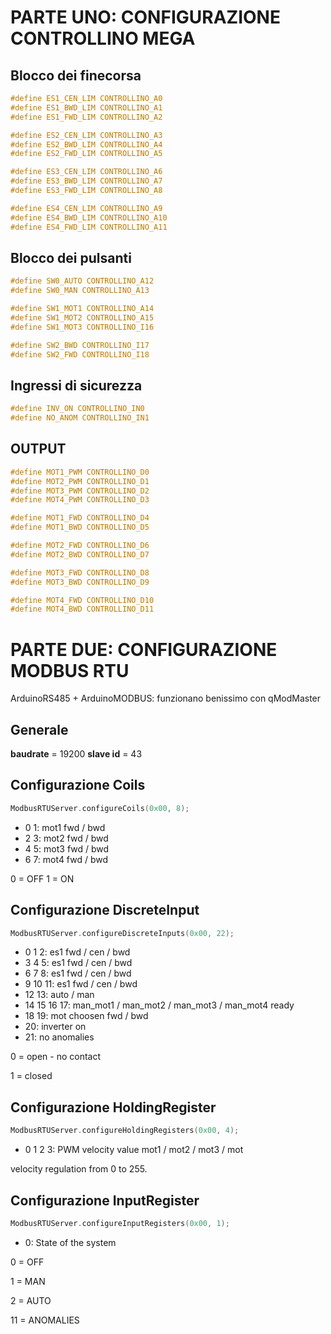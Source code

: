 # PARTE UNO: CONFIGURAZIONE CONTROLLINO MEGA

## Blocco dei finecorsa

```c
#define ES1_CEN_LIM CONTROLLINO_A0
#define ES1_BWD_LIM CONTROLLINO_A1
#define ES1_FWD_LIM CONTROLLINO_A2

#define ES2_CEN_LIM CONTROLLINO_A3
#define ES2_BWD_LIM CONTROLLINO_A4
#define ES2_FWD_LIM CONTROLLINO_A5

#define ES3_CEN_LIM CONTROLLINO_A6
#define ES3_BWD_LIM CONTROLLINO_A7
#define ES3_FWD_LIM CONTROLLINO_A8

#define ES4_CEN_LIM CONTROLLINO_A9
#define ES4_BWD_LIM CONTROLLINO_A10
#define ES4_FWD_LIM CONTROLLINO_A11
```


## Blocco dei pulsanti
```c
#define SW0_AUTO CONTROLLINO_A12
#define SW0_MAN CONTROLLINO_A13

#define SW1_MOT1 CONTROLLINO_A14
#define SW1_MOT2 CONTROLLINO_A15
#define SW1_MOT3 CONTROLLINO_I16

#define SW2_BWD CONTROLLINO_I17
#define SW2_FWD CONTROLLINO_I18
```

## Ingressi di sicurezza
```c
#define INV_ON CONTROLLINO_IN0
#define NO_ANOM CONTROLLINO_IN1
```

## OUTPUT
```c
#define MOT1_PWM CONTROLLINO_D0
#define MOT2_PWM CONTROLLINO_D1
#define MOT3_PWM CONTROLLINO_D2
#define MOT4_PWM CONTROLLINO_D3

#define MOT1_FWD CONTROLLINO_D4
#define MOT1_BWD CONTROLLINO_D5

#define MOT2_FWD CONTROLLINO_D6
#define MOT2_BWD CONTROLLINO_D7

#define MOT3_FWD CONTROLLINO_D8
#define MOT3_BWD CONTROLLINO_D9

#define MOT4_FWD CONTROLLINO_D10
#define MOT4_BWD CONTROLLINO_D11
```


# PARTE DUE: CONFIGURAZIONE MODBUS RTU

ArduinoRS485 + ArduinoMODBUS: funzionano benissimo con qModMaster

## Generale
**baudrate** = 19200
**slave id** = 43

## Configurazione Coils
```c
ModbusRTUServer.configureCoils(0x00, 8);
```
- 0 1: mot1 fwd / bwd
- 2 3: mot2 fwd / bwd
- 4 5: mot3 fwd / bwd
- 6 7: mot4 fwd / bwd

0 = OFF
1 = ON

## Configurazione DiscreteInput
```c
ModbusRTUServer.configureDiscreteInputs(0x00, 22);
```
- 0 1 2: es1 fwd / cen / bwd
- 3 4 5: es1 fwd / cen / bwd
- 6 7 8: es1 fwd / cen / bwd
- 9 10 11: es1 fwd / cen / bwd
- 12 13: auto / man
- 14 15 16 17: man_mot1 / man_mot2 / man_mot3 / man_mot4 ready
- 18 19: mot choosen fwd / bwd
- 20: inverter on
- 21: no anomalies

0 = open - no contact

1 = closed


## Configurazione HoldingRegister
```c
ModbusRTUServer.configureHoldingRegisters(0x00, 4);
```
- 0 1 2 3: PWM velocity value mot1 / mot2 / mot3 / mot

velocity regulation from 0 to 255.

## Configurazione InputRegister
```c
ModbusRTUServer.configureInputRegisters(0x00, 1);
```
- 0: State of the system

0 = OFF

1 = MAN

2 = AUTO

11 = ANOMALIES




